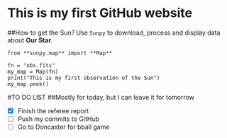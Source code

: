 # This is my first GitHub website
##How to get the Sun?
Use `Sunpy` to download, process and display data about **Our Star**.

```
from **sunpy.map** import **Map**

fn = "obs.fits"
my_map = Map(fn)
print("This is my first observation of the Sun")
my_map.peek()
```

#TO DO LIST
##Mostly for today, but I can leave it for tomorrow

- [x] Finish the referee report
- [ ] Push my commits to GitHub
- [ ] Go to Doncaster for bball game